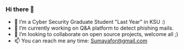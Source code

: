 ### Hi there 👋

<!--
**suumaya/suumaya** is a ✨ _special_ ✨ repository because its `README.md` (this file) appears on your GitHub profile.
-->



- 🔭  I’m a Cyber Security Graduate Student "Last Year" in KSU :)
- 🌱  I’m currently working on Q&A platform to detect phishing mails.
- 👯  I’m looking to collaborate on open source projects, welcome all ;)
- 📫  You can reach me any time: Sumayafor@gmail.com
